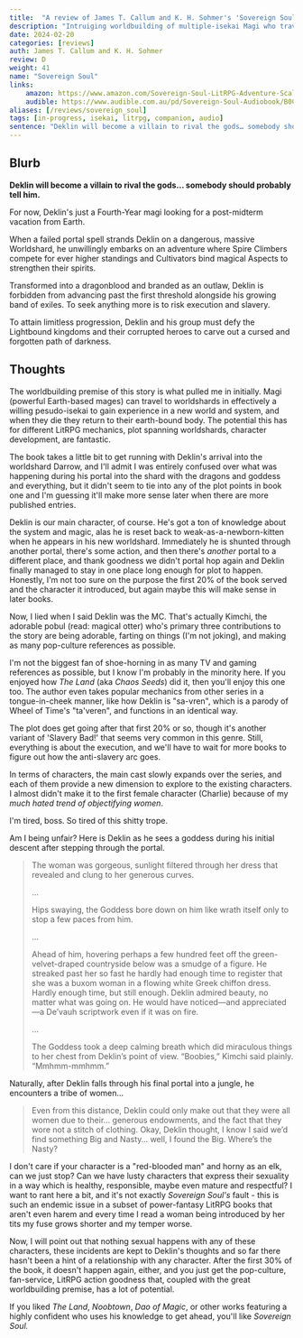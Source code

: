```yaml
---
title:  "A review of James T. Callum and K. H. Sohmer's 'Sovereign Soul'"
description: "Intruiging worldbuilding of multiple-isekai Magi who travel to worldshards with gratuitous fan service and pop culture references."
date: 2024-02-20
categories: [reviews]
auth: James T. Callum and K. H. Sohmer
review: D
weight: 41
name: "Sovereign Soul"
links:
    amazon: https://www.amazon.com/Sovereign-Soul-LitRPG-Adventure-Scale-ebook/dp/B0BRFNMRTJ
    audible: https://www.audible.com.au/pd/Sovereign-Soul-Audiobook/B0CJG37GT9
aliases: [/reviews/sovereign_soul]
tags: [in-progress, isekai, litrpg, companion, audio]
sentence: "Deklin will become a villain to rival the gods… somebody should probably tell him."
---
```



## Blurb

**Deklin will become a villain to rival the gods… somebody should probably tell him.**

For now, Deklin's just a Fourth-Year magi looking for a post-midterm vacation from Earth.

When a failed portal spell strands Deklin on a dangerous, massive Worldshard, he unwillingly embarks on an adventure where Spire Climbers compete for ever higher standings and Cultivators bind magical Aspects to strengthen their spirits.

Transformed into a dragonblood and branded as an outlaw, Deklin is forbidden from advancing past the first threshold alongside his growing band of exiles. To seek anything more is to risk execution and slavery.

To attain limitless progression, Deklin and his group must defy the Lightbound kingdoms and their corrupted heroes to carve out a cursed and forgotten path of darkness.

## Thoughts

The worldbuilding premise of this story is what pulled me in initially. Magi (powerful Earth-based mages) can travel to worldshards in effectively a willing pesudo-isekai to gain experience in a new world and system, and when they die they return to their earth-bound body. The potential this has for different LitRPG mechanics, plot spanning worldshards, character development, are fantastic.

The book takes a little bit to get running with Deklin's arrival into the worldshard Darrow, and I'll admit I was entirely confused over what was happening during his portal into the shard with the dragons and goddess and everything, but it didn't seem to tie into any of the plot points in book one and I'm guessing it'll make more sense later when there are more published entries.

Deklin is our main character, of course. He's got a ton of knowledge about the system and magic, alas he is reset back to weak-as-a-newborn-kitten when he appears in his new worldshard. Immediately he is shunted through another portal, there's some action, and then there's *another* portal to a different place, and thank goodness we didn't portal hop again and Deklin finally managed to stay in one place long enough for plot to happen. Honestly, I'm not too sure on the purpose the first 20% of the book served and the character it introduced, but again maybe this will make sense in later books.

Now, I lied when I said Deklin was the MC. That's actually Kimchi, the adorable pobul (read: magical otter) who's primary three contributions to the story are being adorable, farting on things (I'm not joking), and making as many pop-culture references as possible.

I'm not the biggest fan of shoe-horning in as many TV and gaming references as possible, but I know I'm probably in the minority here. If you enjoyed how *The Land* (aka *Chaos Seeds*) did it, then you'll enjoy this one too. The author even takes popular mechanics from other series in a tongue-in-cheek manner, like how Deklin is "sa-vren", which is a parody of Wheel of Time's "ta'veren", and functions in an identical way. 

The plot does get going after that first 20% or so, though it's another variant of 'Slavery Bad!' that seems very common in this genre. Still, everything is about the execution, and we'll have to wait for more books to figure out how the anti-slavery arc goes.

In terms of characters, the main cast slowly expands over the series, and each of them provide a new dimension to explore to the existing characters.  I almost didn't make it to the first female character (Charlie) because of my *much hated trend of objectifying women*.

I'm tired, boss. So tired of this shitty trope.

Am I being unfair? Here is Deklin as he sees a goddess during his initial descent after stepping through the portal.

> The woman was gorgeous, sunlight filtered through her dress that revealed and clung to her generous curves.
> 
> ...
> 
> Hips swaying, the Goddess bore down on him like wrath itself only to stop a few paces from him.
> 
> ...
> 
> Ahead of him, hovering perhaps a few hundred feet off the green-velvet-draped countryside below was a smudge of a figure. He streaked past her so fast he hardly had enough time to register that she was a buxom woman in a flowing white Greek chiffon dress. Hardly enough time, but still enough. Deklin admired beauty, no matter what was going on. He would have noticed—and appreciated—a De’vauh scriptwork even if it was on fire.
> 
> ...
> 
> The Goddess took a deep calming breath which did miraculous things to her chest from Deklin’s point of view. “Boobies,” Kimchi said plainly. “Mmhmm-mmhmm.”

Naturally, after Deklin falls through his final portal into a jungle, he encounters a tribe of women...

> Even from this distance, Deklin could only make out that they were all women due to their… generous endowments, and the fact that they wore not a stitch of clothing. Okay, Deklin thought, I know I said we’d find something Big and Nasty… well, I found the Big. Where’s the Nasty?

I don't care if your character is a "red-blooded man" and horny as an elk, can we just stop? Can we have lusty characters that express their sexuality in a way which is healthy, responsible, maybe even mature and respectful? I want to rant here a bit, and it's not exactly *Sovereign Soul's* fault - this is such an endemic issue in a subset of power-fantasy LitRPG books that aren't even harem and every time I read a woman being introduced by her tits my fuse grows shorter and my temper worse.


Now, I will point out that nothing sexual happens with any of these characters, these incidents are kept to Deklin's thoughts and so far there hasn't been a hint of a relationship with any character. After the first 30% of the book, it doesn't happen again, either, and you just get the pop-culture, fan-service, LitRPG action goodness that, coupled with the great worldbuilding premise, has a lot of potential.

If you liked *The Land*, *Noobtown*, *Dao of Magic*, or other works featuring a highly confident who uses his knowledge to get ahead, you'll like *Sovereign Soul.*